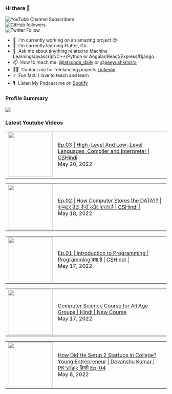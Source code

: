### Hi there 👋

![YouTube Channel Subscribers](https://img.shields.io/youtube/channel/subscribers/UCgmk1KXmrHXt_DO0kScyVmQ?style=social)  
![GitHub followers](https://img.shields.io/github/followers/misrapk?style=social)  
![Twitter Follow](https://img.shields.io/twitter/follow/peeyushkmisra?style=social)

- 🔭 &nbsp;I’m currently working on an amazing project :wink:
- 🌱 &nbsp;I’m currently learning Flutter, Go
- 💬 &nbsp;Ask me about anything related to Machine Learning/Javascript/C++/Python or Angular/React/Express/Django
- 📫 &nbsp;How to reach me: [@letscode_daily](https://www.instagram.com/letscode_daily/) or [@peeyushkmisra](https://www.instagram.com/peeyushkmisra/)
- 👨‍💻 &nbsp;Contact me for freelancing projects [Linkedin](https://www.linkedin.com/in/peeyushkmisra/)
- ⚡ &nbsp;Fun fact: I love to teach and learn
- 🎙 &nbsp;Listen My Podcast me on [Spotify](https://open.spotify.com/show/5HlTHA4yxnj56N1klajpQc)

### Profile Summary

![](https://github-profile-summary-cards.vercel.app/api/cards/profile-details?username=misrapk&theme=dracula)

### Latest Youtube Videos

<!-- YOUTUBE:START --><table><tr><td><a href="https://www.youtube.com/watch?v=FmYU16l24eA"><img width="140px" src="https://i.ytimg.com/vi/FmYU16l24eA/mqdefault.jpg"></a></td>
<td><a href="https://www.youtube.com/watch?v=FmYU16l24eA">Ep.03 | High-Level And Low-Level Languages, Compiler and Interpreter | CSHindi</a><br/>May 20, 2022</td></tr></table>
<table><tr><td><a href="https://www.youtube.com/watch?v=4LDlnM9EVyY"><img width="140px" src="https://i.ytimg.com/vi/4LDlnM9EVyY/mqdefault.jpg"></a></td>
<td><a href="https://www.youtube.com/watch?v=4LDlnM9EVyY">Ep.02 | How Computer Stores the DATA?? |  कंप्यूटर डेटा कैसे स्टोर करता है | CSHindi |</a><br/>May 18, 2022</td></tr></table>
<table><tr><td><a href="https://www.youtube.com/watch?v=pa3EQYi4LJk"><img width="140px" src="https://i.ytimg.com/vi/pa3EQYi4LJk/mqdefault.jpg"></a></td>
<td><a href="https://www.youtube.com/watch?v=pa3EQYi4LJk">Ep.01 | Introduction to Programming |  Programming क्या है | CSHindi |</a><br/>May 17, 2022</td></tr></table>
<table><tr><td><a href="https://www.youtube.com/watch?v=og6Q2h2XsCQ"><img width="140px" src="https://i.ytimg.com/vi/og6Q2h2XsCQ/mqdefault.jpg"></a></td>
<td><a href="https://www.youtube.com/watch?v=og6Q2h2XsCQ">Computer Science Course for All Age Groups | Hindi | New Course</a><br/>May 17, 2022</td></tr></table>
<table><tr><td><a href="https://www.youtube.com/watch?v=HS-4HmwnrDE"><img width="140px" src="https://i.ytimg.com/vi/HS-4HmwnrDE/mqdefault.jpg"></a></td>
<td><a href="https://www.youtube.com/watch?v=HS-4HmwnrDE">How Did He Setup 2 Startups in College? Young Entrepreneur | Devanshu Kumar | PK&#39;sTalk हिन्दी Ep. 04</a><br/>May 6, 2022</td></tr></table>
<!-- YOUTUBE:END -->
